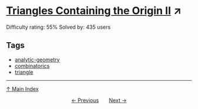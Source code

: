 # [Triangles Containing the Origin II](https://projecteuler.net/problem=456) ↗️

Difficulty rating: 55%
Solved by: 435 users
## Tags

- [analytic-geometry](../tags/analytic-geometry.md)
- [combinatorics](../tags/combinatorics.md)
- [triangle](../tags/triangle.md)



---

[↑ Main Index](../README.md)


<div align=center><a href='455.md'>← Previous</a> &nbsp;&nbsp; &nbsp;&nbsp;  <a href='457.md'>Next →</a></div>
